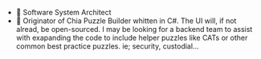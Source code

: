 - 👀 Software System Architect
- 🌱 Originator of Chia Puzzle Builder whitten in C#.  The UI will, if not alread, be open-sourced.  I may be looking for a backend team to assist with exapanding the code to include helper puzzles like CATs or other common best practice puzzles.  ie; security, custodial...



<!---
jacoblroberts/jacoblroberts is a ✨ special ✨ repository because its `README.md` (this file) appears on your GitHub profile.
You can click the Preview link to take a look at your changes.
--->
